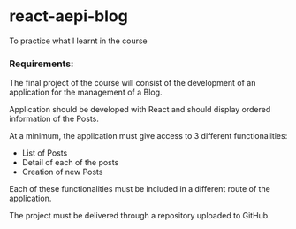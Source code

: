 # react-aepi-blog
To practice what I learnt in the course

### Requirements:
The final project of the course will consist of the development of an application for the management of a Blog.

Application should be developed with React and should display ordered information of the Posts.

At a minimum, the application must give access to 3 different functionalities:
- List of Posts
- Detail of each of the posts
- Creation of new Posts

Each of these functionalities must be included in a different route of the application.

The project must be delivered through a repository uploaded to GitHub.
